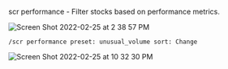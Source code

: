 scr performance - Filter stocks based on performance metrics.

![Screen Shot 2022-02-25 at 2 38 57 PM](https://user-images.githubusercontent.com/85772166/155812593-a99e7312-caee-473d-adb2-e536ebf4d779.png)

```
/scr performance preset: unusual_volume sort: Change
```

![Screen Shot 2022-02-25 at 10 32 30 PM](https://user-images.githubusercontent.com/85772166/155832546-286a7aa9-ada6-4efe-b8b3-f29e6eab54f7.png)

